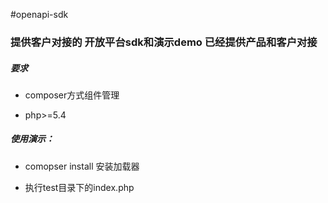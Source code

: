 #openapi-sdk

### 提供客户对接的 开放平台sdk和演示demo 已经提供产品和客户对接

##### 要求
 * composer方式组件管理

 * php>=5.4

##### 使用演示：

 * comopser install 安装加载器

 * 执行test目录下的index.php